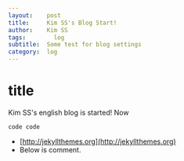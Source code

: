 ```yaml
---
layout:    post
title:     Kim SS's Blog Start!
author:    Kim SS
tags: 		 log
subtitle:  Some test for blog settings
category:  log
---
```


# title
Kim SS's english blog is started!
Now

```
code code
```

* [http://jekyllthemes.org](http://jekyllthemes.org)
* Below is comment.
